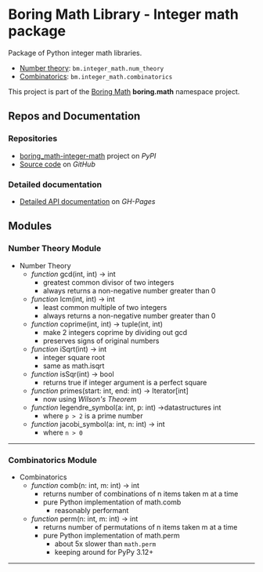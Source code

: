 # Boring Math Library - Integer math package

Package of Python integer math libraries.

- [Number theory](#number-theory-module): `bm.integer_math.num_theory`
- [Combinatorics](#combinatorics-module): `bm.integer_math.combinatorics`

This project is part of the
[Boring Math][1] **boring.math** namespace project.

## Repos and Documentation

### Repositories

- [boring_math-integer-math][2] project on *PyPI*
- [Source code][3] on *GitHub*

### Detailed documentation

- [Detailed API documentation][4] on *GH-Pages*

## Modules

### Number Theory Module

- Number Theory
  - *function* gcd(int, int) -> int
    - greatest common divisor of two integers
    - always returns a non-negative number greater than 0
  - *function* lcm(int, int) -> int
    - least common multiple of two integers
    - always returns a non-negative number greater than 0
  - *function* coprime(int, int) -> tuple(int, int)
    - make 2 integers coprime by dividing out gcd
    - preserves signs of original numbers
  - *function* iSqrt(int) -> int
    - integer square root
    - same as math.isqrt
  - *function* isSqr(int) -> bool
    - returns true if integer argument is a perfect square
  - *function* primes(start: int, end: int) -> Iterator[int]
    - now using *Wilson's Theorem*
  - *function* legendre_symbol(a: int, p: int) ->datastructures int
    - where `p > 2` is a prime number
  - *function* jacobi_symbol(a: int, n: int) -> int
    - where `n > 0`

______________________________________________________________________

### Combinatorics Module

- Combinatorics
  - *function* comb(n: int, m: int) -> int
    - returns number of combinations of n items taken m at a time
    - pure Python implementation of math.comb
      - reasonably performant
  - *function* perm(n: int, m: int) -> int
    - returns number of permutations of n items taken m at a time
    - pure Python implementation of math.perm
      - about 5x slower than `math.perm`
      - keeping around for PyPy 3.12+

______________________________________________________________________

[1]: https://github.com/grscheller/boring-math/README.md
[2]: https://pypi.org/project/boring_math-integer-math/
[3]: https://github.com/grscheller/boring-math-integer-math/
[4]: https://grscheller.github.io/boring-math/integer-math/development/build/html/
